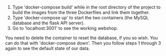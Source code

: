 1. Type 'docker-compose build' while in the root directory of the project to build the images from the three Dockerfiles and link them together.
2. Type 'docker-compose up' to start the two containers (the MySQL database and the flask API server).
3. Go to 'localhost:3001' to see the working webshop.

You need to delete the container to reset the database, if you so wish.
You can do that with 'docker-compose down'.
Then you follow steps 1 through 3 again to see the default state of our data.
